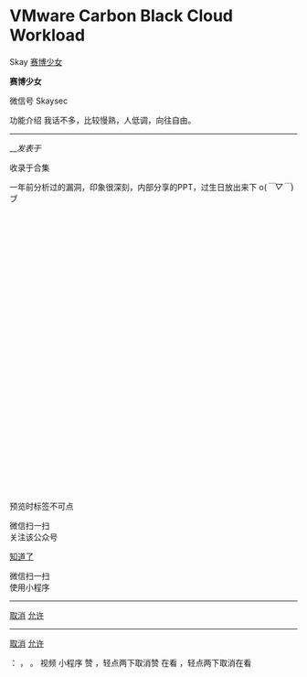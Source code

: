 #  VMware Carbon Black Cloud Workload

Skay  [ 赛博少女 ](javascript:void\(0\);)

**赛博少女** ![]()

微信号 Skaysec

功能介绍 我话不多，比较慢熟，人低调，向往自由。

____

___发表于_

收录于合集

一年前分析过的漏洞，印象很深刻，内部分享的PPT，过生日放出来下 o(*￣▽￣*)ブ  

![]()

![]()

![]()

![]()

![]()

![]()

![]()

![]()

![]()

![]()

![]()

![]()

![]()

![]()

![]()

![]()

![]()

![]()

![]()

![]()

![]()

![]()

![]()

![]()

![]()

![]()

![]()

![]()

![]()

![]()

![]()

![]()

![]()

![]()

![]()

![]()

  

预览时标签不可点

微信扫一扫  
关注该公众号

[知道了](javascript:;)

微信扫一扫  
使用小程序

****

[取消](javascript:void\(0\);) [允许](javascript:void\(0\);)

****

[取消](javascript:void\(0\);) [允许](javascript:void\(0\);)

： ， 。   视频 小程序 赞 ，轻点两下取消赞 在看 ，轻点两下取消在看

